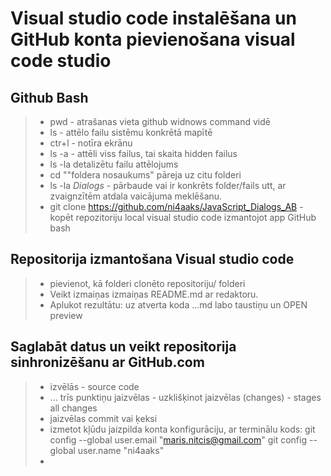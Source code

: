 # Visual studio code instalēšana un GitHub konta pievienošana visual code studio

## Github Bash

>- pwd - atrašanas vieta github widnows command  vidē
>- ls -  attēlo failu sistēmu konkrētā mapītē
>- ctr+l - notīra ekrānu
>- ls -a - attēli viss failus, tai skaita hidden failus
>- ls -la detalizētu failu attēlojums
>- cd ""foldera nosaukums" pāreja uz citu folderi
>- ls -la *Dialogs* - pārbaude vai ir konkrēts folder/fails utt, ar zvaignzītēm atdala vaicājuma meklēšanu.
>- git clone https://github.com/ni4aaks/JavaScript_Dialogs_AB - kopēt repozitoriju local visual studio code izmantojot app GitHub bash

## Repositorija izmantošana Visual studio code
>- pievienot, kā folderi clonēto repositoriju/ folderi
>- Veikt izmaiņas izmaiņas README.md ar redaktoru.
>- Aplukot rezultātu: uz atverta koda ...md labo taustiņu un OPEN preview

## Saglabāt datus un veikt repositorija sinhronizēšanu ar GitHub.com
>- izvēlās - source code
>- ... trīs punktiņu jaizvēlas - uzklišķinot jaizvēlas (changes) - stages all changes
>- jaizvēlas commit vai ķeksi
>- izmetot kļūdu jaizpilda konta konfigurāciju, ar terminālu
kods:
git config --global user.email "maris.nitcis@gmail.com"
git config --global user.name "ni4aaks"
>- 



